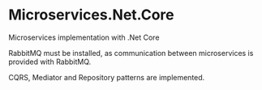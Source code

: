 # Microservices.Net.Core <br/>
Microservices implementation with .Net Core <br/>


RabbitMQ must be installed, as communication between microservices is provided with RabbitMQ.<br/>


CQRS, Mediator and Repository patterns are implemented.
